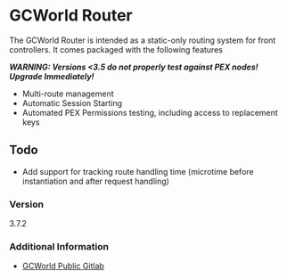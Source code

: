 # GCWorld Router

The GCWorld Router is intended as a static-only routing system for front controllers.  It comes packaged with the following features

***WARNING: Versions <3.5 do not properly test against PEX nodes!  Upgrade Immediately!***

  - Multi-route management
  - Automatic Session Starting
  - Automated PEX Permissions testing, including access to replacement keys

## Todo

  - Add support for tracking route handling time (microtime before instantiation and after request handling)

### Version
3.7.2

### Additional Information

* [GCWorld Public Gitlab](https://gitlab.konghack.com/groups/GCWorld)
